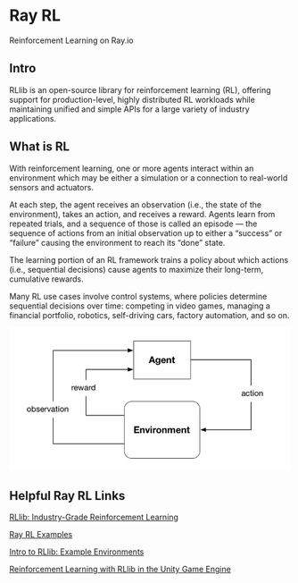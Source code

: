# Ray RL
 Reinforcement Learning on Ray.io

## Intro
 RLlib is an open-source library for reinforcement learning (RL), offering support for production-level, highly distributed RL workloads while maintaining unified and simple APIs for a large variety of industry applications.

## What is RL 

 With reinforcement learning, one or more agents interact within an environment which may be either a simulation or a connection to real-world sensors and actuators.

 At each step, the agent receives an observation (i.e., the state of the environment), takes an action, and receives a reward. Agents learn from repeated trials, and a sequence of those is called an episode — the sequence of actions from an initial observation up to either a “success” or “failure” causing the environment to reach its “done” state. 

 The learning portion of an RL framework trains a policy about which actions (i.e., sequential decisions) cause agents to maximize their long-term, cumulative rewards. 

 Many RL use cases involve control systems, where policies determine sequential decisions over time: competing in video games, managing a financial portfolio, robotics, self-driving cars, factory automation, and so on.

 ![](images/RLOverview.png)

## Helpful Ray RL Links

[RLlib: Industry-Grade Reinforcement Learning](https://docs.ray.io/en/latest/rllib/index.html)

[Ray RL Examples](https://docs.ray.io/en/latest/rllib/rllib-examples.html)

[Intro to RLlib: Example Environments](https://medium.com/distributed-computing-with-ray/intro-to-rllib-example-environments-3a113f532c70)

[Reinforcement Learning with RLlib in the Unity Game Engine](https://medium.com/distributed-computing-with-ray/reinforcement-learning-with-rllib-in-the-unity-game-engine-1a98080a7c0d)